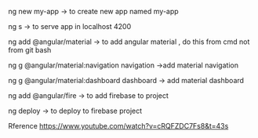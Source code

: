  ng new my-app -> to create new app named my-app

 ng s -> to serve app in localhost 4200

 ng add @angular/material -> to add angular material , do this from cmd not from git bash

 ng g @angular/material:navigation navigation ->add material navigation

 ng g @angular/material:dashboard dashboard -> add material dashboard

 ng add @angular/fire -> to add firebase to project
 
 ng deploy -> to deploy to firebase project

 Rference https://www.youtube.com/watch?v=cRQFZDC7Fs8&t=43s